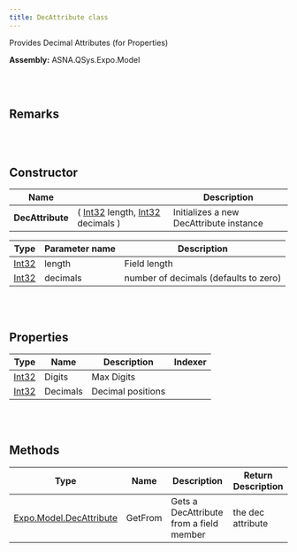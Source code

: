 ```yaml
---
title: DecAttribute class
---
```


Provides Decimal Attributes (for Properties)

**Assembly:** ASNA.QSys.Expo.Model

<br>
<br>

## Remarks

<br>
<br>

## Constructor

| Name |  | Description 
| --- | --- | --- 
| **DecAttribute** | ( [Int32](https://docs.microsoft.com/en-us/dotnet/api/system.int32?view=net-5.0) length, [Int32](https://docs.microsoft.com/en-us/dotnet/api/system.int32?view=net-5.0) decimals ) | Initializes a new DecAttribute instance


| Type | Parameter name | Description
| --- | --- | ---
| [Int32](https://docs.microsoft.com/en-us/dotnet/api/system.int32?view=net-5.0) | length | Field length 
| [Int32](https://docs.microsoft.com/en-us/dotnet/api/system.int32?view=net-5.0) | decimals | number of decimals (defaults to zero) 


<br>
<br>

## Properties

| Type | Name | Description | Indexer
| --- | --- | --- | --- 
| [Int32](https://docs.microsoft.com/en-us/dotnet/api/system.int32?view=net-5.0) | Digits | Max Digits | 
| [Int32](https://docs.microsoft.com/en-us/dotnet/api/system.int32?view=net-5.0) | Decimals | Decimal positions | 

<br>
<br>

## Methods

| Type | Name | Description | Return Description 
| --- | --- | --- | --- 
| [Expo.Model.DecAttribute](/reference/asna-qsys-expo/expo-model/dec-attribute.html) | GetFrom | Gets a DecAttribute from a field member | the dec attribute

<br>
<br>


